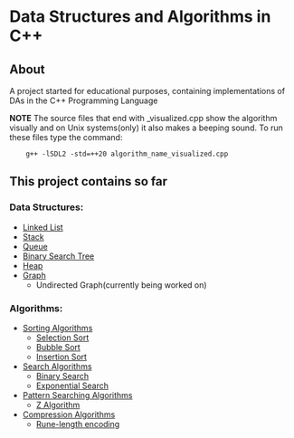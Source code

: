 # Data Structures and Algorithms in C++

## About

A project started for educational purposes, containing implementations of DAs in the C++ Programming Language

**NOTE** The source files that end with _visualized.cpp show the algorithm visually and on Unix systems(only) it also makes a beeping sound. To run these files type the command:

        g++ -lSDL2 -std=++20 algorithm_name_visualized.cpp

## This project contains so far

### Data Structures:

 - [Linked List](https://github.com/Turtel216/Data-Structures-and-Algorithms-in-Cpp/tree/main/Linked-List)
 - [Stack](https://github.com/Turtel216/Data-Structures-and-Algorithms-in-Cpp/tree/main/Stack)
 - [Queue](https://github.com/Turtel216/Data-Structures-and-Algorithms-in-Cpp/tree/main/Queue)
 - [Binary Search Tree](https://github.com/Turtel216/Data-Structures-and-Algorithms-in-Cpp/tree/main/Binary-Search-Tree)
 - [Heap](https://github.com/Turtel216/Data-Structures-and-Algorithms-in-Cpp/blob/main/Heap)
 - [Graph](https://github.com/Turtel216/Data-Structures-and-Algorithms-in-Cpp/tree/main/Graph)
    * Undirected Graph(currently being worked on)

### Algorithms:

 - [Sorting Algorithms](https://github.com/Turtel216/Data-Structures-and-Algorithms-in-Cpp/tree/main/sorting-algorithms)
    * [Selection Sort](https://github.com/Turtel216/Data-Structures-and-Algorithms-in-Cpp/blob/main/sorting-algorithms/selection-sort)
    * [Bubble Sort](https://github.com/Turtel216/Data-Structures-and-Algorithms-in-Cpp/tree/main/sorting-algorithms/bubble-sort)
    * [Insertion Sort](https://github.com/Turtel216/Data-Structures-and-Algorithms-in-Cpp/tree/main/sorting-algorithms/insertion-sort)
 - [Search Algorithms](https://github.com/Turtel216/Data-Structures-and-Algorithms-in-Cpp/tree/main/search-algorithms)
    * [Binary Search](https://github.com/Turtel216/Data-Structures-and-Algorithms-in-Cpp/tree/main/search-algorithms/binary-search)
    * [Exponential Search](https://github.com/Turtel216/Data-Structures-and-Algorithms-in-Cpp/tree/main/search-algorithms/exponential-search)
 - [Pattern Searching Algorithms](https://github.com/Turtel216/Data-Structures-and-Algorithms-in-Cpp/tree/main/pattern-searching)
    * [Z Algorithm](https://github.com/Turtel216/Data-Structures-and-Algorithms-in-Cpp/tree/main/pattern-searching/z-algorithm)
 - [Compression Algorithms](https://github.com/Turtel216/Data-Structures-and-Algorithms-in-Cpp/tree/main/compression-algorithms)
    * [Rune-length encoding](https://github.com/Turtel216/Data-Structures-and-Algorithms-in-Cpp/tree/main/compression-algorithms/run-length-encoding)
